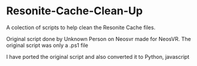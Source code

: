 # Resonite-Cache-Clean-Up
A colection of scripts to help clean the Resonite Cache files.

Original script done by Unknown Person on Neosvr made for NeosVR.
The original script was only a .ps1 file

I have ported the original script and also converted it to Python, javascript
